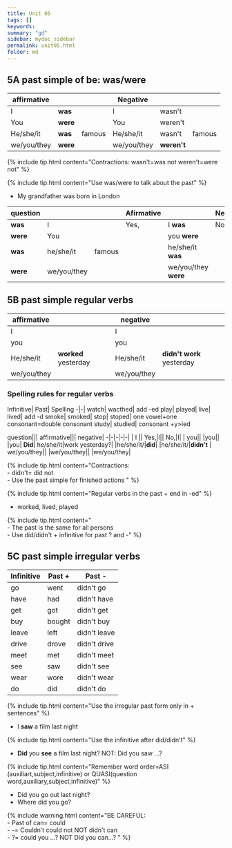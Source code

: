 ```yaml
---
title: Unit 05
tags: []
keywords:
summary: "gd"
sidebar: mydoc_sidebar
permalink: unit05.html
folder: md
---
```



## 5A past simple of be: was/were

affirmative||| Negative|||
-|-|-|-|-|-
I |**was** || I |wasn't|
You |**were**|| You |weren't|
He/she/it |**was**|famous |He/she/it|wasn't|famous
we/you/they |**were**||we/you/they|**weren't**|

{% include tip.html content="Contractions: wasn't=was not weren't=were not" %}

{% include tip.html content="Use was/were to talk about the past" %}
- My grandfather was born in London

question||| Afirmative|| Negative||
-|-|-|-|-|-|-|
**was**| I ||Yes,| I **was**	|No,| I **wasn't**
**were**| You |||you **were**	||you **weren't**
**was**| he/she/it |famous ||he/she/it **was**	||he/she/it **wasn't**
**were**| we/you/they |||we/you/they **were**	||we/you/they **weren't**

## 5B past simple regular verbs

affirmative||		negative||
-|-|-|-|
I|| 				I|
you||				you|
He/she/it| **worked** yesterday|	He/she/it| **didn't work** yesterday
we/you/they||		we/you/they|

### Spelling rules for regular verbs

Infinitive| Past| Spelling
-|-|
watch|	wacthed|	add -ed
play|	played|
live|	lived|		add -d
smoke|	smoked|
stop|	stoped|		one vowel+one consonant=double consonant
study|	studied|  	consonant +y>ied

question||| affirmative||| negative|
-|-|-|-|-|
| I ||		Yes,|I||			No,|I|
| you||		|you||				|you|
**Did**| he/she/it|work yesterday?| |he/she/it/|**did**| |he/she/it/|**didn't** 
| we/you/they||	|we/you/they||	|we/you/they|

{% include tip.html content="Contractions: 
<br> - didn't= did not
<br> - Use the past simple for finished actions
" %}

{% include tip.html content="Regular verbs in the past + end in -ed" %}
  - worked, lived, played

{% include tip.html content=" 
<br> - The past is the same for all persons
<br> - Use did/didn't + infinitive for past ? and -" %}

## 5C past simple irregular verbs

Infinitive| Past +| Past -
-|-|-|
go|		went|		didn't go
have|	had|		didn't have
get| 	got|		didn't get 
buy|	bought|		didn't buy
leave|	left|		didn't leave
drive|	drove|		didn't drive
meet|	met|		didn't meet
see|	saw|		didn't see
wear|	wore|		didn't wear
do|		did|		didn't do


{% include tip.html content="Use the irregular past form only in + sentences" %}

- I **saw** a film last night

{% include tip.html content="Use the infinitive after did/didn't" %}

- **Did** you **see** a film last night? NOT: Did you saw ...?

{% include tip.html content="Remember word order=ASI (auxiliart,subject,infinitive) or QUASI(question word,auxiliary,subject,infinitive)" %}

- Did you go out last night?
- Where did you go?

{% include warning.html content="BE CAREFUL: 
<br>- Past of can= could
<br>- -= Couldn't could not NOT didn't can
<br>- ?= could you ...? NOT Did you can...?
" %}
